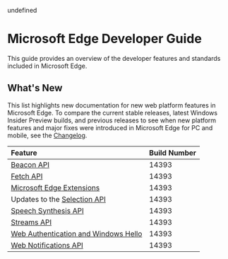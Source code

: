 undefined
# Microsoft Edge Developer Guide
This guide provides an overview of the developer features and standards included in Microsoft Edge.

## What's New
This list highlights new documentation for new web platform features in Microsoft Edge. To compare the current stable releases, latest Windows Insider Preview builds, and previous releases to see when new platform features and major fixes were introduced in Microsoft Edge for PC and mobile, see the [Changelog](https://developer.microsoft.com/en-us/microsoft-edge/platform/changelog/).

Feature | Build Number
:----------| :-------------
[Beacon API](./dev-guide/performance/beacon-API.md) | 14393
[Fetch API](./dev-guide/performance/fetch-API.md) | 14393
[Microsoft Edge Extensions](./extensions.md) | 14393
Updates to the [Selection  API](./dev-guide/HTML5/selection-API.md) | 14393
[Speech Synthesis API](./dev-guide/multimedia/web-speech-api.md) | 14393
[Streams API](./dev-guide/performance/streams-API.md) | 14393
[Web Authentication and Windows Hello](./dev-guide/device/web-authentication.md) | 14393
[Web Notifications API](./dev-guide/device/web-Notifications-API.md)| 14393
